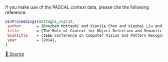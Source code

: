 If you make use of the PASCAL context data, please cite the following reference:

``` bibtex
@InProceedings{mottaghi_cvpr14,
 author       = {Roozbeh Mottaghi and Xianjie Chen and Xiaobai Liu and Nam-Gyu Cho and Seong-Whan Lee and Sanja Fidler and Raquel Urtasun and Alan Yuille},
 title        = {The Role of Context for Object Detection and Semantic Segmentation in the Wild},
 booktitle    = {IEEE Conference on Computer Vision and Pattern Recognition (CVPR)},
 year         = {2014},
}

```

[🔗 Source](https://www.cs.stanford.edu/~roozbeh/pascal-context/mottaghi_et_al_cvpr14.bib)